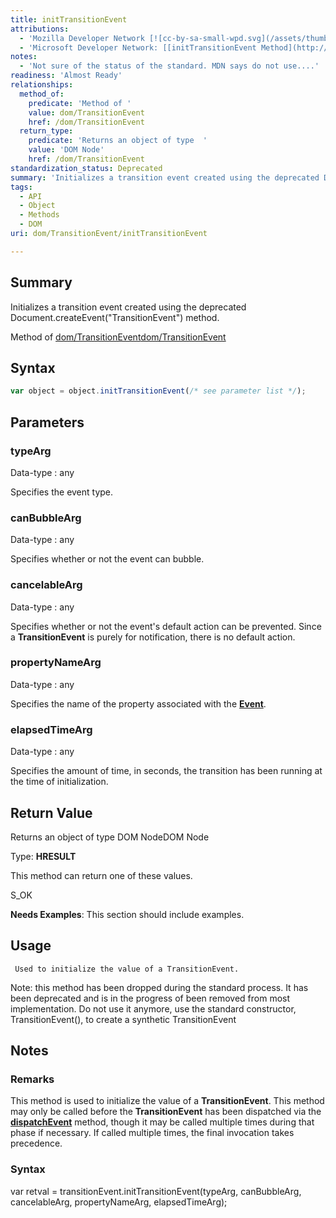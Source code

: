 ```yaml
---
title: initTransitionEvent
attributions:
  - 'Mozilla Developer Network [![cc-by-sa-small-wpd.svg](/assets/thumb/8/8c/cc-by-sa-small-wpd.svg/120px-cc-by-sa-small-wpd.svg.png)](http://creativecommons.org/licenses/by-sa/3.0/us/): [[TransitionEvent.initTransitionEvent](https://developer.mozilla.org/en-US/docs/Web/API/TransitionEvent.initTransitionEvent) Article]'
  - 'Microsoft Developer Network: [[initTransitionEvent Method](http://msdn.microsoft.com/en-us/library/ie/hh772141(v=vs.85).aspx) Article]'
notes:
  - 'Not sure of the status of the standard. MDN says do not use....'
readiness: 'Almost Ready'
relationships:
  method_of:
    predicate: 'Method of '
    value: dom/TransitionEvent
    href: /dom/TransitionEvent
  return_type:
    predicate: 'Returns an object of type  '
    value: 'DOM Node'
    href: /dom/TransitionEvent
standardization_status: Deprecated
summary: 'Initializes a transition event created using the deprecated Document.createEvent(&quot;TransitionEvent&quot;) method.'
tags:
  - API
  - Object
  - Methods
  - DOM
uri: dom/TransitionEvent/initTransitionEvent

---
```

## <span>Summary</span>

Initializes a transition event created using the deprecated Document.createEvent(&quot;TransitionEvent&quot;) method.

Method of [dom/TransitionEvent](/dom/TransitionEvent)[dom/TransitionEvent](/dom/TransitionEvent)

## <span>Syntax</span>

``` js
var object = object.initTransitionEvent(/* see parameter list */);
```

## <span>Parameters</span>

### <span>typeArg</span>

 Data-type
:   any

 Specifies the event type.

### <span>canBubbleArg</span>

 Data-type
:   any

 Specifies whether or not the event can bubble.

### <span>cancelableArg</span>

 Data-type
:   any

 Specifies whether or not the event's default action can be prevented. Since a **TransitionEvent** is purely for notification, there is no default action.

### <span>propertyNameArg</span>

 Data-type
:   any

 Specifies the name of the property associated with the [**Event**](/dom/Event).

### <span>elapsedTimeArg</span>

 Data-type
:   any

 Specifies the amount of time, in seconds, the transition has been running at the time of initialization.

## <span>Return Value</span>

Returns an object of type DOM NodeDOM Node

Type: **HRESULT**

This method can return one of these values.

S\_OK

**Needs Examples**: This section should include examples.

## <span>Usage</span>

     Used to initialize the value of a TransitionEvent.

Note: this method has been dropped during the standard process. It has been deprecated and is in the progress of been removed from most implementation. Do not use it anymore, use the standard constructor, TransitionEvent(), to create a synthetic TransitionEvent

## <span>Notes</span>

### <span>Remarks</span>

This method is used to initialize the value of a **TransitionEvent**. This method may only be called before the **TransitionEvent** has been dispatched via the [**dispatchEvent**](/dom/EventTarget/dispatchEvent) method, though it may be called multiple times during that phase if necessary. If called multiple times, the final invocation takes precedence.

### <span>Syntax</span>

var retval = transitionEvent.initTransitionEvent(typeArg, canBubbleArg, cancelableArg, propertyNameArg, elapsedTimeArg);